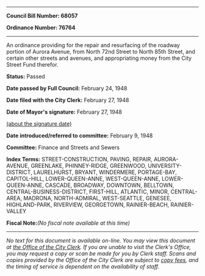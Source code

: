 

********

**Council Bill Number: 68057**
   
**Ordinance Number: 76764**
********

 An ordinance providing for the repair and resurfacing of the roadway portion of Aurora Avenue, from North 72nd Street to North 85th Street, and certain other streets and avenues, and appropriating money from the City Street Fund therefor.

**Status:** Passed
   
**Date passed by Full Council:** February 24, 1948
   
**Date filed with the City Clerk:** February 27, 1948
   
**Date of Mayor's signature:** February 27, 1948
   
[(about the signature date)](/~public/approvaldate.htm)
   
   
   
**Date introduced/referred to committee:** February 9, 1948
   
**Committee:** Finance and Streets and Sewers
   
   
**Index Terms:** STREET-CONSTRUCTION, PAVING, REPAIR, AURORA-AVENUE, GREENLAKE, PHINNEY-RIDGE, GREENWOOD, UNIVERSITY-DISTRICT, LAURELHURST, BRYANT, WINDERMERE, PORTAGE-BAY, CAPITOL-HILL, LOWER-QUEEN-ANNE, WEST-QUEEN-ANNE, LOWER-QUEEN-ANNE, CASCADE, BROADWAY, DOWNTOWN, BELLTOWN, CENTRAL-BUSINESS-DISTRICT, FIRST-HILL, ATLANTIC, MINOR, CENTRAL-AREA, MADRONA, NORTH-ADMIRAL, WEST-SEATTLE, GENESEE, HIGHLAND-PARK, RIVERVIEW, GEORGETOWN, RAINIER-BEACH, RAINIER-VALLEY

**Fiscal Note:**_(No fiscal note available at this time)_
********

_No text for this document is available on-line. You may view this document at [the Office of the City Clerk](http://www.seattle.gov/leg/clerk/contactUs.htm). If you are unable to visit the Clerk's Office, you may request a copy or scan be made for you by Clerk staff. Scans and copies provided by the Office of the City Clerk are subject to [copy fees](http://clerk.seattle.gov/~public/clerkfees.htm), and the timing of service is dependent on the availability of staff._

